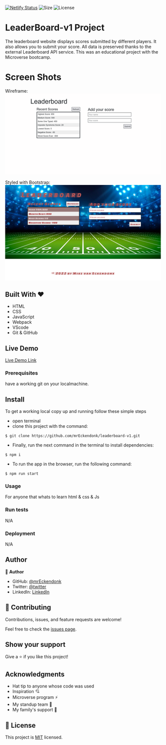 [![Netlify Status](https://api.netlify.com/api/v1/badges/77596222-ecd0-4cbb-937e-a9718f843da7/deploy-status)](https://app.netlify.com/sites/leaderboard-v1/deploys) 
![Size](https://github-size-badge.herokuapp.com/mrEckendonk/LeaderBoard-v1.svg)
![License](https://img.shields.io/badge/license-MIT-green.svg)

# LeaderBoard-v1 Project
The leaderboard website displays scores submitted by different players. It also allows you to submit your score. All data is preserved thanks to the external Leaderboard API service. This was an educational project with the Microverse bootcamp.

# Screen Shots
Wireframe:
![Screen Shot WireFrame](./Leaderboard.png)

Styled with Bootstrap:
![Screen Shot With Styling](./Leaderboard_1.png)

## Built With &hearts;
- HTML
- CSS
- JavaScript
- Webpack
- VScode
- Git & GitHub
## Live Demo

[Live Demo Link](https://leaderboard-v1.netlify.app/)

### Prerequisites
have a working git on your localmachine.
## Install
To get a working local copy up and running follow these simple steps
- open terminal
- clone this project with the command:


```
$ git clone https://github.com/mrEckendonk/leaderboard-v1.git
```
- Finally, run the next command in the terminal to install dependencies:

```
$ npm i
```	
- To run the app in the browser, run the following command:

```
$ npm run start
```
### Usage
For anyone that whats to learn html & css & Js
### Run tests
N/A
### Deployment
N/A


## Author

👤 **Author**

- GitHub: [@mrEckendonk](https://github.com/mrEckendonk)
- Twitter: [@twitter](https://twitter.com/mike_eckendonk)
- LinkedIn: [LinkedIn](https://www.linkedin.com/in/mike-van-eckendonk)

## 🤝 Contributing

Contributions, issues, and feature requests are welcome!

Feel free to check the [issues page](https://github.com/mrEckendonk/leaderboard-v1/issues).

## Show your support

Give a ⭐️ if you like this project!

## Acknowledgments

- Hat tip to anyone whose code was used
- Inspiration 💘
- Microverse program ⚡
- My standup team 🏹
- My family's support 🙌

## 📝 License

This project is [MIT](./MIT.md) licensed.